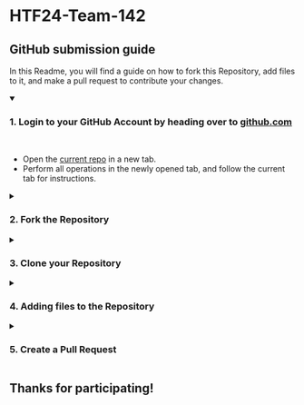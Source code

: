 # HTF24-Team-142

## GitHub submission guide

In this Readme, you will find a guide on how to fork this Repository, add files to it, and make a pull request to contribute your changes.

<details open>
<summary><h3>1. Login to your GitHub Account by heading over to <a href="https://github.com">github.com</a></h3></summary>
<br>
<ul>
   <li>Open the <a href="https://github.com/cbitosc/HTF24-Team-142">current repo</a> in a new tab.</li>
   <li>Perform all operations in the newly opened tab, and follow the current tab for instructions.</li>
</ul>
</details>

<details>
<summary><h3>2. Fork the Repository</h3></summary>
<br>
<ul>
 <li>In the newly opened tab, on the top-right corner, click on <b>Fork</b></li>
 <img src="/images/fork.png">

 <li>Enter the <b>Repository Name</b> as <b>HTF24-Team-142</b>.</li>
 <li>Then click <b>Create Fork</b> leaving all other fields to their default value.</li>
 <img src="/images/create-fork.png">
 <li>After a few moments, you can view the repo.</li>
</ul>
</details>

<details>
<summary><h3>3. Clone your Repository</h3></summary>
<br>
<ul>
 <li>Click on <b>Code</b> and from the dropdown menu copy your <b>web URL</b> in your forked Repository. </li>
 <img src="/images/clone1.png">
 <li>Now open terminal on your local machine.</li>
 <li>Use the following command to clone your forked Repository:</li>
<code> git clone https://github.com/your-username/HTF24-Team-142.git </code>
<hr>
 <img src="/images/clone2.png">

</ul>
</details>

<details>
<summary><h3>4. Adding files to the Repository</h3></summary>
<br/>
<ul>
 <li>While doing it for the first time, create a new branch for your changes.</li>
   <code> git checkout -b branch-name </code>
   <li>Add your files or make modifications to existing files.</li>
   <li>Stage your changes:</li>
   <code> git add . </code>
   <li>Commit your changes:</li>
   <code> git commit -m "Descriptive commit message" </code>
   <li>Push changes to your fork </li>
   <code> git push origin branch-name </code>
   <hr>
   
 <img src="/images/push.png">
</ul>
</details>

<details>
<summary><h3>5. Create a Pull Request</h3></summary>
   <br>
<ul>
 <li>Finally, click on the <b>Contribute</b> button and choose <b>Open Pull Request</b>.</li>
 <img src="/images/PR1.png">
 <li>Leaving all fields to their default values, click on <b>Create Pull Request</b>.</li>
 <img src="/images/PR2.png">
 <li>Wait for a few moments, then you are all done</li>
</ul>
</details>

## Thanks for participating!
